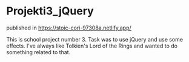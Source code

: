 # Projekti3_jQuery
published in https://stoic-cori-97308a.netlify.app/

This is school project number 3. Task was to use jQuery and use some effects. 
I've always like Tolkien's Lord of the Rings and wanted to do something related to that.
